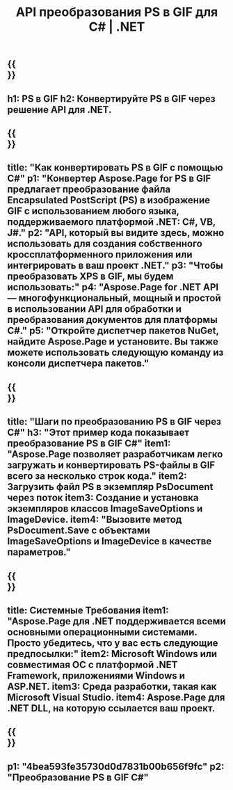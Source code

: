 ﻿---
translation: true
template: /_templates/_conversion-child-net.md
title: API преобразования PS в GIF для C# | .NET
url: /net/conversion/ps-to-gif/
description: Пример кода для преобразования PS в GIF C#. Используйте пример кода API для пакетного преобразования файлов PS в GIF в VB.NET, Asp.NET или любом приложении на основе .NET.
informat: PS
outformat: GIF
otherformats: XPS EPS
---

{{<section banner>}}
---
h1: PS в GIF
h2: Конвертируйте PS в GIF через решение API для .NET.
---

{{<section overview>}}
---
title: "Как конвертировать PS в GIF с помощью C#"
p1: "Конвертер Aspose.Page for PS в GIF предлагает преобразование файла Encapsulated PostScript (PS) в изображение GIF с использованием любого языка, поддерживаемого платформой .NET: C#, VB, J#."
p2: "API, который вы видите здесь, можно использовать для создания собственного кроссплатформенного приложения или интегрировать в ваш проект .NET."
p3: "Чтобы преобразовать XPS в GIF, мы будем использовать:"
p4: "Aspose.Page for .NET API — многофункциональный, мощный и простой в использовании API для обработки и преобразования документов для платформы C#."
p5: "Откройте диспетчер пакетов NuGet, найдите Aspose.Page и установите. Вы также можете использовать следующую команду из консоли диспетчера пакетов."
---

{{<section feature1>}}
---
title: "Шаги по преобразованию PS в GIF через С#"
h3: "Этот пример кода показывает преобразование PS в GIF C#"
item1: "Aspose.Page позволяет разработчикам легко загружать и конвертировать PS-файлы в GIF всего за несколько строк кода."
item2: Загрузить файл PS в экземпляр PsDocument через поток
item3: Создание и установка экземпляров классов ImageSaveOptions и ImageDevice.
item4: "Вызовите метод PsDocument.Save с объектами ImageSaveOptions и ImageDevice в качестве параметров."
---

{{<section feature2>}}
---
title: Системные Требования
item1: "Aspose.Page для .NET поддерживается всеми основными операционными системами. Просто убедитесь, что у вас есть следующие предпосылки:"
item2: Microsoft Windows или совместимая ОС с платформой .NET Framework, приложениями Windows и ASP.NET.
item3: Среда разработки, такая как Microsoft Visual Studio.
item4: Aspose.Page для .NET DLL, на которую ссылается ваш проект.
---

{{<section gist>}}
---
p1: "4bea593fe35730d0d7831b00b656f9fc"
p2: "Преобразование PS в GIF C#"
---
